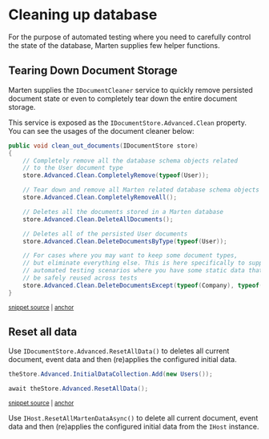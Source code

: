 # Cleaning up database

For the purpose of automated testing where you need to carefully control the state of the database, Marten supplies few helper functions.

## Tearing Down Document Storage

Marten supplies the `IDocumentCleaner` service to quickly remove persisted document state or even to completely tear down the entire document storage.

This service is exposed as the `IDocumentStore.Advanced.Clean` property. You can see the usages of the document cleaner below:

<!-- snippet: sample_clean_out_documents -->
<a id='snippet-sample_clean_out_documents'></a>
```cs
public void clean_out_documents(IDocumentStore store)
{
    // Completely remove all the database schema objects related
    // to the User document type
    store.Advanced.Clean.CompletelyRemove(typeof(User));

    // Tear down and remove all Marten related database schema objects
    store.Advanced.Clean.CompletelyRemoveAll();

    // Deletes all the documents stored in a Marten database
    store.Advanced.Clean.DeleteAllDocuments();

    // Deletes all of the persisted User documents
    store.Advanced.Clean.DeleteDocumentsByType(typeof(User));

    // For cases where you may want to keep some document types,
    // but eliminate everything else. This is here specifically to support
    // automated testing scenarios where you have some static data that can
    // be safely reused across tests
    store.Advanced.Clean.DeleteDocumentsExcept(typeof(Company), typeof(User));
}
```
<sup><a href='https://github.com/JasperFx/marten/blob/master/src/Marten.Testing/Examples/DocumentCleanerExamples.cs#L7-L30' title='Snippet source file'>snippet source</a> | <a href='#snippet-sample_clean_out_documents' title='Start of snippet'>anchor</a></sup>
<!-- endSnippet -->

## Reset all data

Use `IDocumentStore.Advanced.ResetAllData()` to deletes all current document, event data and then (re)applies the configured initial data.

<!-- snippet: sample_reset_all_data -->
<a id='snippet-sample_reset_all_data'></a>
```cs
theStore.Advanced.InitialDataCollection.Add(new Users());

await theStore.Advanced.ResetAllData();
```
<sup><a href='https://github.com/JasperFx/marten/blob/master/src/DocumentDbTests/SessionMechanics/reset_all_data_usage.cs#L45-L49' title='Snippet source file'>snippet source</a> | <a href='#snippet-sample_reset_all_data' title='Start of snippet'>anchor</a></sup>
<!-- endSnippet -->

Use `IHost.ResetAllMartenDataAsync()` to delete all current document, event data and then (re)applies the configured initial data from the `IHost` instance.

<!-- snippet: sample_reset_all_data_ihost -->